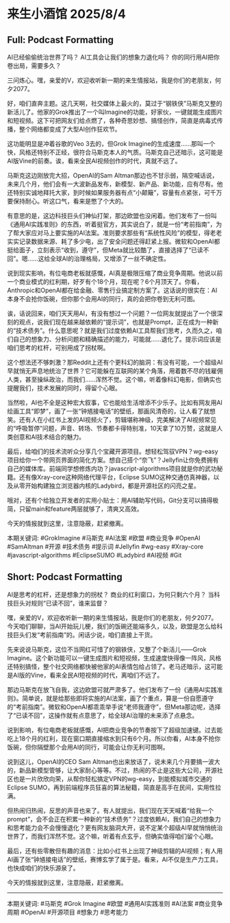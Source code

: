 # 来生小酒馆 2025/8/4

## Full: Podcast Formatting 

AI已经偷偷统治世界了吗？
AI工具会让我们的想象力退化吗？
你的同行用AI把你卷出局，需要多久？

三问炼心。嘿，亲爱的V，欢迎收听新一期的来生情报站，我是你们的老朋友，何夕2077。

好，咱们直奔主题。这几天啊，社交媒体上最火的，莫过于“钢铁侠”马斯克又整的新活儿了。他家的Grok推出了一个叫Imagine的功能，好家伙，一键就能生成图片和短视频。这下可把网友们给点燃了，各种奇思妙想、搞怪创作，简直是病毒式传播，整个网络都变成了大型AI创作狂欢节。

这功能明显是冲着谷歌的Veo 3去的，但Grok Imagine的生成速度……那叫一个快，风格还特别不正经，很符合马斯克本人的气质。马斯克自己还暗示，这可能是AI版Vine的前奏。诶，看来全民AI视频创作的时代，真就不远了。

马斯克这边刚放完大招，OpenAI的Sam Altman那边也不甘示弱，隔空喊话说，未来几个月，他们会有一大波新品发布，新模型、新产品、新功能，应有尽有。他还特别实诚地拜托大家，到时候如果服务器有点“小颠簸”，容量有点紧张，可千万要保持耐心。听这口气，看来是憋了个大的。

有意思的是，这边科技巨头们神仙打架，那边欧盟也没闲着。他们发布了一份叫《通用AI实践准则》的东西，听着挺官方，其实说白了，就是一份“考前指南”，为了帮大家应对马上要实施的AI法案。准则要求那些有“系统性风险”的模型，得老老实实记录数据来源、耗了多少电，出了安全问题还得赶紧上报。微软和OpenAI都挺给面子，立刻表示“收到，遵守”，但Meta就比较酷了，直接选择了“已读不回”。嗯……这给全球AI的治理格局，又增添了一丝不确定性。

说到现实影响，有位电商老板就感慨，AI真是极限压缩了商业竞争周期。他说以前一个商业模式的红利期，好歹有个18个月，现在呢？6个月顶天了。你看，Anthropic和OpenAI都在给金融、零售行业搞定制方案了。这话说的很实在：AI本身不会抢你饭碗，但你那个会用AI的同行，真的会把你卷到无利可图。

诶，话说回来，咱们天天用AI，有没有想过一个问题？一位网友就提出了一个很深刻的观点，说我们现在越来越依赖的“提示词”，也就是Prompt，正在成为一种新的“技术债务”。什么意思呢？就是我们过度依赖AI工具帮我们思考，久而久之，咱们自己的想象力、分析问题和精确描述的能力，可能就……退化了。提示词应该是咱们思考的杠杆，可别用成了拐杖啊。

这个想法还不够刺激？那Reddit上还有个更科幻的脑洞：有没有可能，一个超级AI早就悄无声息地统治了世界？它可能躲在互联网的某个角落，用着数不尽的钱雇佣人类，甚至操纵政治，而我们……浑然不觉。这个嘛，听着像科幻电影，但确实也提醒我们，技术发展的同时，得留个心眼。

当然啦，AI也不全是这种宏大叙事，它也能给生活增添不少乐子。比如有网友用AI绘画工具“即梦”，画了一张“钟馗接电话”的壁纸，那画风清奇的，让人看了就想笑。还有人在小红书上发的AI视频火了，剪辑堪称神级，完美解决了AI视频常见的“呼吸暂停”问题，声音、转场、节奏都卡得特别准，10天拿了10万赞，这就是人类创意和AI技术结合的魅力。

最后，给咱们的技术流听众分享几个宝藏开源项目。想轻松驾驭VPN？wg-easy项目给你一个带网页界面的简化方案。想自己搭个“奈飞”？Jellyfin让你免费拥有自己的媒体库。前端同学想修炼内功？javascript-algorithms项目就是你的武功秘籍。还有像Xray-core这种网络代理平台，Eclipse SUMO这种交通仿真神器，以及从零开始构建独立浏览器内核的Ladybird，都是开源社区的闪亮之星。

哦对，还有个给独立开发者的实用小贴士：用AI辅助写代码，Git分支可以搞得极简，只留main和feature两层就够了，清爽又高效。

今天的情报就到这里，注意隐蔽，赶紧撤离。

本期关键词:
#GrokImagine
#马斯克
#AI法案
#欧盟
#商业竞争
#OpenAI
#SamAltman
#开源
#技术债务
#提示词
#Jellyfin
#wg-easy
#Xray-core
#javascript-algorithms
#EclipseSUMO
#Ladybird
#AI视频
#Git

## Short: Podcast Formatting 

AI是思考的杠杆，还是想象力的拐杖？
商业的红利窗口，为何只剩六个月？
当科技巨头对规则“已读不回”，谁来监督？

嘿，亲爱的V，欢迎收听新一期的来生情报站，我是你们的老朋友，何夕2077。今天咱们聊聊，当AI开始玩儿梗，我们的饭碗还能端多久，以及，欧盟是怎么给科技巨头们发“考前指南”的。闲话少说，咱们直接上干货。

先来说说马斯克，这位不当网红可惜了的钢铁侠，又整了个新活儿——Grok Imagine。这个新功能可以一键生成图片和短视频，生成速度快得像一阵风，风格还特别搞怪，整个社交网络都快被他家的AI表情包给占领了。老马还暗示，这可能是AI版的Vine，看来全民AI短视频的时代，离咱们不远了。

那边马斯克在放飞自我，这边欧盟可就严肃多了。他们发布了一份《通用AI实践准则》。简单说，就是给那些即将实施的AI法案，画了个重点，算是一份自愿遵守的“考前指南”。微软和OpenAI都乖乖举手说“老师我遵守”，但Meta那边呢，选择了“已读不回”，这操作就有点意思了，给全球AI治理的未来添了点悬念。

说到影响，有位电商老板就感慨，AI把商业竞争的节奏按下了超级加速键。过去能吃上18个月的红利，现在窗口期直接缩水到只有6个月。所以你看，AI本身不抢你饭碗，但你隔壁那个会用AI的同行，可能会让你无利可图啊。

说到这儿，OpenAI的CEO Sam Altman也出来放话了，说未来几个月要搞一波大的，新品新模型管够，让大家耐心等等。不过，热闹的不止是这些大公司，开源社区也是一片欣欣向荣，从帮你轻松搞定VPN的wg-easy，到能模拟城市交通的Eclipse SUMO，再到前端程序员狂喜的算法秘籍，简直是高手在民间，实用性拉满。

但热闹归热闹，反思的声音也来了。有人就提出，我们现在天天喊着“给我一个prompt”，会不会正在积累一种新的“技术债务”？过度依赖AI，我们自己的想象力和思考能力会不会慢慢退化？更有网友脑洞大开，说不定某个超级AI早就悄悄统治世界了，而我们浑然不觉。这个嘛，听着有点玄乎，但确实值得咱们留个心眼。

最后，还有些零散但有趣的消息：比如小红书上出现了神级剪辑的AI视频；有人用AI画了张“钟馗接电话”的壁纸，赛博玄学了属于是。看来，AI不仅是生产力工具，也快成咱们的快乐源泉了。

今天的情报就到这里，注意隐蔽，赶紧撤离。

---
本期关键词:
#马斯克
#Grok Imagine
#欧盟
#通用AI实践准则
#AI法案
#商业竞争周期
#OpenAI
#开源项目
#想象力
#思考能力